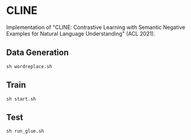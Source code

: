 # CLINE
Implementation of "CLINE: Contrastive Learning with Semantic Negative Examples for Natural Language Understanding" (ACL 2021).

## Data Generation
```
sh wordreplace.sh
```

## Train
```
sh start.sh
```

## Test
```
sh run_glue.sh
```
